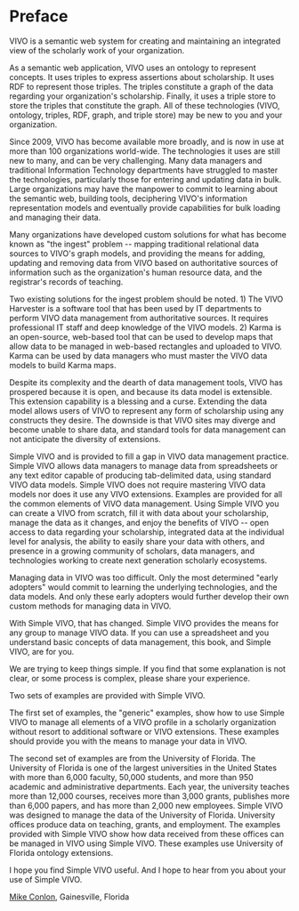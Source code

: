 # Preface

VIVO is a semantic web system for creating and maintaining an integrated view of the scholarly work of your organization.

As a semantic web application, VIVO uses an ontology to represent concepts.  It uses triples to express assertions about scholarship.  It uses RDF to represent those triples.  The triples constitute a graph of the data regarding your organization's scholarship. Finally, it uses a triple store to store the triples that constitute the graph.  All of these technologies (VIVO, ontology, triples, RDF, graph, and triple store) may be new to you and your organization.

Since 2009, VIVO has become available more broadly, and is now in use at more than 100 organizations world-wide.  The technologies it uses are still new to many, and can be very challenging.  Many data managers and traditional Information Technology departments have struggled to master the technologies, particularly those for entering and updating data in bulk.  Large organizations may have the manpower to commit to learning about the semantic web, building tools, deciphering VIVO's information representation models and eventually provide capabilities for bulk loading and managing their data.

Many organizations have developed custom solutions for what has become known as "the ingest" problem -- mapping traditional relational data sources to VIVO's graph models, and providing the means for adding, updating and removing data from VIVO based on authoritative sources of information such as the organization's human resource data, and the registrar's records of teaching.

Two existing solutions for the ingest problem should be noted.  1) The VIVO Harvester is a software tool that has been used by IT departments to perform VIVO data management from authoritative sources.  It requires professional IT staff and deep knowledge of the VIVO models. 2) Karma is an open-source, web-based tool that can be used to develop maps that allow data to be managed in web-based rectangles and uploaded to VIVO. Karma can be used by data managers who must master the VIVO data models to build Karma maps.

Despite its complexity and the dearth of data management tools, VIVO has prospered because it is open, and because its data model is extensible.  This extension capability is a blessing and a curse.  Extending the data model allows users of VIVO to represent any form of scholarship using any constructs they desire. The downside is that VIVO sites may diverge and become unable to share data, and standard tools for data management can not anticipate the diversity of extensions. 

Simple VIVO and is provided to fill a gap in VIVO data management practice.  Simple VIVO allows data managers to manage data from spreadsheets or any text editor capable of producing tab-delimited data, using standard VIVO data models.  Simple VIVO does not require mastering VIVO data models nor does it use any VIVO extensions.  Examples are provided for all the common elements of VIVO data management.  Using Simple VIVO you can create a VIVO from scratch, fill it with data about your scholarship, manage the data as it changes, and enjoy the benefits of VIVO -- open access to data regarding your scholarship, integrated data at the individual level for analysis, the ability to easily share your data with others, and presence in a growing community of scholars, data managers, and technologies working to create next generation scholarly ecosystems.

Managing data in VIVO was too difficult.  Only the most determined "early adopters" would commit to learning the underlying technologies, and the data models.  And only these early adopters would further develop their own custom methods for managing data in VIVO.  

With Simple VIVO, that has changed.  Simple VIVO provides the means for any group to manage VIVO data.  If you can use a spreadsheet and you understand basic concepts of data management, this book, and Simple VIVO, are for you.

We are trying to keep things simple.  If you find that some explanation is not clear, or some process is complex, please share your experience.

Two sets of examples are provided with Simple VIVO. 

The first set of examples, the "generic" examples, show how to use Simple VIVO to manage all elements of a VIVO profile in a scholarly organization without resort to additional software or VIVO extensions.  These examples should provide you with the means to manage your data in VIVO.

The second set of examples are from the University of Florida.  The University of Florida is one of the largest universities in the United States with more than 6,000 faculty, 50,000 students, and more than 950 academic and administrative departments.  Each year, the university teaches more than 12,000 courses, receives more than 3,000 grants, publishes more than 6,000 papers, and has more than 2,000 new employees.  Simple VIVO was designed to manage the data of the University of Florida.  University offices produce data on teaching, grants, and employment.  The examples provided with Simple VIVO show how data received from these offices can be managed in VIVO using Simple VIVO.  These examples use University of Florida ontology extensions.

I hope you find Simple VIVO useful.  And I hope to hear from you about your use of Simple VIVO.

[Mike Conlon](http://vivo.ufl.edu/individual/mconlon), Gainesville, Florida
